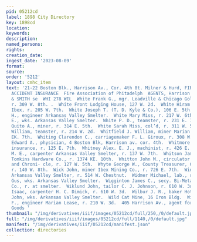 ```yaml
---
pid: 05212cd
label: 1898 City Directory
key: 1898cd
location: 
keywords: 
description: 
named_persons: 
rights: 
creation_date: 
ingest_date: '2023-08-09'
format: 
source: 
order: '5212'
layout: cmhc_item
text: '21-22 Boston Blk., Harrison Av., Cor. 4th 8t. Milner & Hurd, FIRE, LIFE AND
  ACCIDENT INSURANCE  Fire Association of Phitadelph  AGENTS, Harrison Ay.  POWELL
  & SMITH se  WHI 278 WIL  White Frank G., mgr. Leadville & Chicago Gold Mining Co.,
  r. 309 W. 8th. .  White Front Lodging House, 127 W. 2d.  White Hiram K., assayer
  Ibex, r. 205 W. 7th.  White Joseph T. (T. D. Kyle & Co.), 106 E. 5th.  White J.
  H., engineer Arkansas Valley Smelter.  White Mary Miss, r. 217 W. 6th.  White M.
  E., wks. Arkansas Valley Smelter.  White P. D., teamster, r. 231 E. 7th.  White
  Quito A., miner, r. 314 E. 5th.  White Sarah Miss, col’d, r. 311 W. 5th.  White
  William, teamster, r. 214 W. 2d.  Whitfield J. William, miner Marian Lease, r. 430
  EK. 7th.  Whiting Clarendon C., carriagemaker F. L. Giroux, r. 308 W. Elm.  Whitmore
  Edward A., physician, 4 Boston Blk, Harrison av. cor. 4th.  Whitmore William R.,
  insurance, r. 125 E. 7th.  Whitney Alex. E. J., machinist, r. 426 E. 11th.  Whitney
  M. E., carpenter Arkansas Valley Smelter, r. 137 W. 7th.  Whitson James T., driver
  Tomkins Hardware Co., r. 1374 KE. 10th.  Whitton John M., circulator Herald-Democrat
  and Chroni- cle, r. 127 W. 5th.  Whyte George W., County Treasurer, Court House,
  r. 140 W. 8th.  Wick John, miner Ibex Mining Co., r. 726 E. 7th.  Widmer John, lab.
  Arkansas Valley Smelter, r. 514 W. Chestnut.  Widmer Michael, lab., r. 514 W. Chestnut.  Wiedman
  Gus, wks. Arkansas Valley Smelter.  Wigginton James C., secy. Bi-Metallic Smelting
  Co., r. at smelter.  Wiklund John, tailor C. J. Johnson, r. 610 W. 3d.  Wiklund
  Isaac, carpenter H. C. Dimick, r. 610 W. 3d.  Wilbur J. R., baker Hotel Vendome.  Wilcox
  John, wks. Arkansas Valley Smelter.  Wild Cat Mine, 16 Iron Bldg.  Wildman Benjamin
  F., engineer Marian Lease, r. 210 W. 3d.  405 Harrison Av., agent for Balnards Sporting
  Goods '
thumbnail: "/img/derivatives/iiif/images/05212cd/full/250,/0/default.jpg"
full: "/img/derivatives/iiif/images/05212cd/full/1140,/0/default.jpg"
manifest: "/img/derivatives/iiif/05212cd/manifest.json"
collection: directories
---
```

